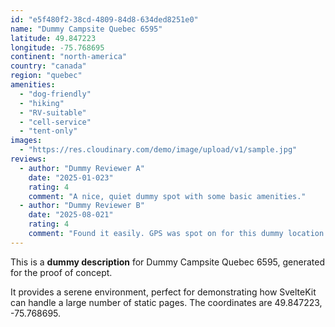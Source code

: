 ```yaml
---
id: "e5f480f2-38cd-4809-84d8-634ded8251e0"
name: "Dummy Campsite Quebec 6595"
latitude: 49.847223
longitude: -75.768695
continent: "north-america"
country: "canada"
region: "quebec"
amenities:
  - "dog-friendly"
  - "hiking"
  - "RV-suitable"
  - "cell-service"
  - "tent-only"
images:
  - "https://res.cloudinary.com/demo/image/upload/v1/sample.jpg"
reviews:
  - author: "Dummy Reviewer A"
    date: "2025-01-023"
    rating: 4
    comment: "A nice, quiet dummy spot with some basic amenities."
  - author: "Dummy Reviewer B"
    date: "2025-08-021"
    rating: 4
    comment: "Found it easily. GPS was spot on for this dummy location."
---
```


This is a **dummy description** for Dummy Campsite Quebec 6595, generated for the proof of concept.

It provides a serene environment, perfect for demonstrating how SvelteKit can handle a large number of static pages. The coordinates are 49.847223, -75.768695.
